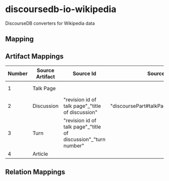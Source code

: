 # discoursedb-io-wikipedia
DiscourseDB converters for Wikipedia data

## Mapping

## Artifact Mappings
| Number | Source Artifact  | Source Id | Source Descriptor | DiscourseDB Entity | DiscourseDB Type |Comments |
| ------------- | ------------- | ------------- | ------------- | ------------- | ------------- | ------------- |
| 1  | Talk Page |  |  | DiscoursePart | TALK_PAGE | Article title -> DiscoursePart.name | 
| 2  | Discussion | "revision id of talk page"\_"title of discussion" | "discoursePart#talkPageRevision_discussionTitle" | DiscoursePart | THREAD | Thread title -> DiscoursePart.name  | 
| 3  | Turn | "revision id of talk page"\_"title of discussion"\_"turn number" |  | "contribution#talkPageRevision_discussionTitle_turnNumber" |  |    | 
| 4  | Article |  |  |  |  |    | 

## Relation Mappings